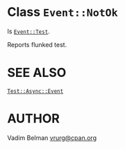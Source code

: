 Class `Event::NotOk`
====================

Is [`Event::Test`](https://github.com/vrurg/raku-Test-Async/blob/v0.0.900/docs/md/Test/Async/Event/Test.md).

Reports flunked test.

SEE ALSO
========

[`Test::Async::Event`](https://github.com/vrurg/raku-Test-Async/blob/v0.0.900/docs/md/Test/Async/Event.md)

AUTHOR
======

Vadim Belman <vrurg@cpan.org>

